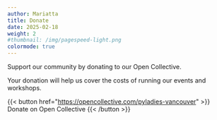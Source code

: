 ```yaml
---
author: Mariatta
title: Donate
date: 2025-02-18
weight: 2
#thumbnail: /img/pagespeed-light.png
colormode: true
---
```


Support our community by donating to our Open Collective.

Your donation will help us cover the costs of running our events and workshops.


{{< button href="https://opencollective.com/pyladies-vancouver" >}}
    Donate on Open Collective
{{< /button >}}
